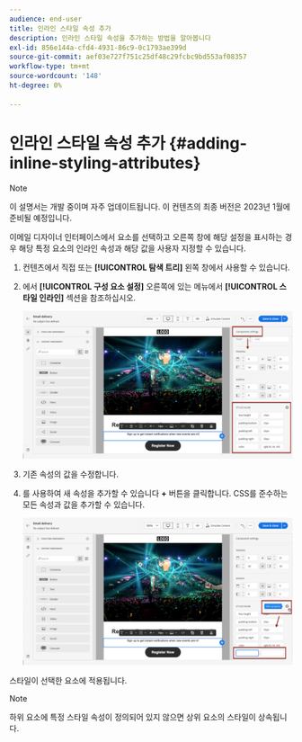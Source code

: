 ```yaml
---
audience: end-user
title: 인라인 스타일 속성 추가
description: 인라인 스타일 속성을 추가하는 방법을 알아봅니다
exl-id: 856e144a-cfd4-4931-86c9-0c1793ae399d
source-git-commit: aef03e727f751c25df48c29fcbc9bd553af08357
workflow-type: tm+mt
source-wordcount: '148'
ht-degree: 0%

---
```


# 인라인 스타일 속성 추가 {#adding-inline-styling-attributes}

>[!NOTE]
>
>이 설명서는 개발 중이며 자주 업데이트됩니다. 이 컨텐츠의 최종 버전은 2023년 1월에 준비될 예정입니다.

이메일 디자이너 인터페이스에서 요소를 선택하고 오른쪽 창에 해당 설정을 표시하는 경우 해당 특정 요소의 인라인 속성과 해당 값을 사용자 지정할 수 있습니다.

1. 컨텐츠에서 직접 또는 **[!UICONTROL 탐색 트리]** 왼쪽 창에서 사용할 수 있습니다.

1. 에서 **[!UICONTROL 구성 요소 설정]** 오른쪽에 있는 메뉴에서 **[!UICONTROL 스타일 인라인]** 섹션을 참조하십시오.

   ![](assets/styles_1.png)

1. 기존 속성의 값을 수정합니다.

1. 를 사용하여 새 속성을 추가할 수 있습니다 **+** 버튼을 클릭합니다. CSS를 준수하는 모든 속성과 값을 추가할 수 있습니다.

   ![](assets/styles_2.png)

스타일이 선택한 요소에 적용됩니다.

>[!NOTE]
>
>하위 요소에 특정 스타일 속성이 정의되어 있지 않으면 상위 요소의 스타일이 상속됩니다.

